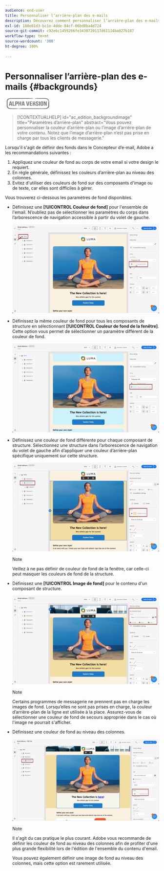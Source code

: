 ```yaml
---
audience: end-user
title: Personnaliser l’arrière-plan des e-mails
description: Découvrez comment personnaliser l’arrière-plan des e-mails.
exl-id: 180e61d3-bc1e-4dde-84cf-06bd8ba4d724
source-git-commit: c92e6c1455266fe3430720117d61114ba027b187
workflow-type: tm+mt
source-wordcount: '300'
ht-degree: 100%

---
```


# Personnaliser l’arrière-plan des e-mails {#backgrounds}

![](../assets/do-not-localize/badge.png)

>[!CONTEXTUALHELP]
>id="ac_edition_backgroundimage"
>title="Paramètres d’arrière-plan"
>abstract="Vous pouvez personnaliser la couleur d’arrière-plan ou l’image d’arrière-plan de votre contenu. Notez que l’image d’arrière-plan n’est pas prise en charge par tous les clients de messagerie."

Lorsqu&#39;il s&#39;agit de définir des fonds dans le Concepteur d’e-mail, Adobe a les recommandations suivantes :

1. Appliquez une couleur de fond au corps de votre email si votre design le requiert.
1. En règle générale, définissez les couleurs d’arrière-plan au niveau des colonnes.
1. Evitez d&#39;utiliser des couleurs de fond sur des composants d&#39;image ou de texte, car elles sont difficiles à gérer.

Vous trouverez ci-dessous les paramètres de fond disponibles.

* Définissez une **[!UICONTROL Couleur de fond]** pour l&#39;ensemble de l&#39;email. N’oubliez pas de sélectionner les paramètres du corps dans l’arborescence de navigation accessible à partir du volet de gauche.

   ![](assets/background_1.png)

* Définissez la même couleur de fond pour tous les composants de structure en sélectionnant **[!UICONTROL Couleur de fond de la fenêtre]**. Cette option vous permet de sélectionner un paramètre différent de la couleur de fond.

   ![](assets/background_2.png)

* Définissez une couleur de fond différente pour chaque composant de structure. Sélectionnez une structure dans l’arborescence de navigation du volet de gauche afin d’appliquer une couleur d’arrière-plan spécifique uniquement sur cette structure.

   ![](assets/background_3.png)

   >[!NOTE]
   >
   >Veillez à ne pas définir de couleur de fond de la fenêtre, car celle-ci peut masquer les couleurs de fond de la structure.

* Définissez une **[!UICONTROL Image de fond]** pour le contenu d&#39;un composant de structure.

   ![](assets/background_4.png)

   >[!NOTE]
   >
   >Certains programmes de messagerie ne prennent pas en charge les images de fond. Lorsqu’elles ne sont pas prises en charge, la couleur d’arrière-plan de la ligne est utilisée à la place. Assurez-vous de sélectionner une couleur de fond de secours appropriée dans le cas où l&#39;image ne pourrait s&#39;afficher.

* Définissez une couleur de fond au niveau des colonnes.

   ![](assets/background_5.png)

   >[!NOTE]
   >
   >Il s&#39;agit du cas pratique le plus courant. Adobe vous recommande de définir les couleur de fond au niveau des colonnes afin de profiter d&#39;une plus grande flexibilité lors de l&#39;édition de l&#39;ensemble du contenu d&#39;email.

   Vous pouvez également définir une image de fond au niveau des colonnes, mais cette option est rarement utilisée.

